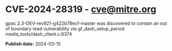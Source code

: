 # CVE-2024-28319 - cve@mitre.org

gpac 2.3-DEV-rev921-g422b78ecf-master was discovered to contain an out of boundary read vulnerability via gf_dash_setup_period media_tools/dash_client.c:6374

**Publish date:** 2024-03-15
